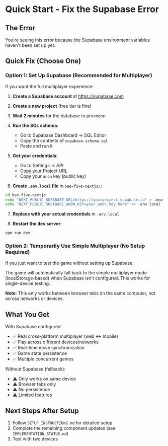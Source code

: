 # Quick Start - Fix the Supabase Error

## The Error

You're seeing this error because the Supabase environment variables haven't been set up yet.

## Quick Fix (Choose One)

### Option 1: Set Up Supabase (Recommended for Multiplayer)

If you want the full multiplayer experience:

1. **Create a Supabase account** at https://supabase.com
2. **Create a new project** (free tier is fine)
3. **Wait 2 minutes** for the database to provision
4. **Run the SQL schema**:
   - Go to Supabase Dashboard → SQL Editor
   - Copy the contents of `supabase-schema.sql`
   - Paste and run it

5. **Get your credentials**:
   - Go to Settings → API
   - Copy your Project URL
   - Copy your `anon` key (public key)

6. **Create `.env.local` file** in `bee-five-nextjs/`:
```bash
cd bee-five-nextjs
echo "NEXT_PUBLIC_SUPABASE_URL=https://yourproject.supabase.co" > .env.local
echo "NEXT_PUBLIC_SUPABASE_ANON_KEY=your_anon_key_here" >> .env.local
```

7. **Replace with your actual credentials** in `.env.local`

8. **Restart the dev server**:
```bash
npm run dev
```

### Option 2: Temporarily Use Simple Multiplayer (No Setup Required)

If you just want to test the game without setting up Supabase:

The game will automatically fall back to the simple multiplayer mode (localStorage-based) when Supabase isn't configured. This works for single-device testing.

**Note**: This only works between browser tabs on the same computer, not across networks or devices.

## What You Get

With Supabase configured:
- ✅ Real cross-platform multiplayer (web ↔ mobile)
- ✅ Play across different devices/networks
- ✅ Real-time move synchronization
- ✅ Game state persistence
- ✅ Multiple concurrent games

Without Supabase (fallback):
- ⚠️ Only works on same device
- ⚠️ Browser tabs only
- ⚠️ No persistence
- ⚠️ Limited features

## Next Steps After Setup

1. Follow `SETUP_INSTRUCTIONS.md` for detailed setup
2. Complete the remaining component updates (see `IMPLEMENTATION_STATUS.md`)
3. Test with two devices

